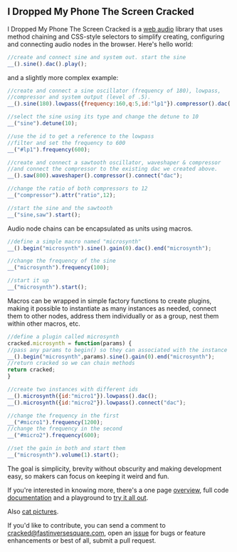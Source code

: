 I Dropped My Phone The Screen Cracked
-------------------------------------
I Dropped My Phone The Screen Cracked is a [web audio](http://www.w3.org/TR/webaudio/) library that uses method chaining and CSS-style selectors to simplify creating, configuring and connecting audio nodes in the browser. Here's hello world:

```javascript
//create and connect sine and system out. start the sine
__().sine().dac().play();
```
and a slightly more complex example:

```javascript
//create and connect a sine oscillator (frequency of 180), lowpass,
//compressor and system output (level of .5).
__().sine(180).lowpass({frequency:160,q:5,id:"lp1"}).compressor().dac(.5);

//select the sine using its type and change the detune to 10
__("sine").detune(10);

//use the id to get a reference to the lowpass
//filter and set the frequency to 600
__("#lp1").frequency(600);

//create and connect a sawtooth oscillator, waveshaper & compressor
//and connect the compressor to the existing dac we created above.
__().saw(800).waveshaper().compressor().connect("dac");

//change the ratio of both compressors to 12
__("compressor").attr("ratio",12);

//start the sine and the sawtooth
__("sine,saw").start();
```
Audio node chains can be encapsulated as units using macros.

```javascript
//define a simple macro named "microsynth"
__().begin("microsynth").sine().gain(0).dac().end("microsynth");

//change the frequency of the sine
__("microsynth").frequency(100);

//start it up
__("microsynth").start();
```
Macros can be wrapped in simple factory functions to create plugins, making it possible
to instantiate as many instances as needed, connect them to other nodes,
address them individually or as a group, nest them within other macros, etc.
```javascript
//define a plugin called microsynth
cracked.microsynth = function(params) {
//pass any params to begin() so they can associated with the instance
__().begin("microsynth",params).sine().gain(0).end("microsynth");
//return cracked so we can chain methods
return cracked;
}

//create two instances with different ids
__().microsynth({id:"micro1"}).lowpass().dac();
__().microsynth({id:"micro2"}).lowpass().connect("dac");

//change the frequency in the first
__("#micro1").frequency(1200);
//change the frequency in the second
__("#micro2").frequency(600);

//set the gain in both and start them
__("microsynth").volume(1).start();
```
The goal is simplicity, brevity without obscurity and making development easy, so makers can focus on keeping it weird and fun.

If you're interested in knowing more, there's a one page [overview](OVERVIEW.md), full code [documentation](http://www.tumblr.com) and a playground to [try it all out](http://www.tumblr.com). 

Also [cat pictures](http://idroppedmyphonethescreencracked.tumblr.com).

If you'd like to contribute, you can send a comment to cracked@fastinversesquare.com, open an [issue](https://github.com/billorcutt/i_dropped_my_phone_the_screen_cracked/issues) for bugs or feature enhancements or best of all, submit a pull request.




